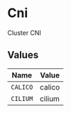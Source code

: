 # Cni

Cluster CNI


## Values

| Name     | Value    |
| -------- | -------- |
| `CALICO` | calico   |
| `CILIUM` | cilium   |